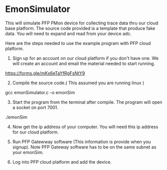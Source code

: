# EmonSimulator
This will simulate PFP PMon device for collecting trace data thru our cloud base platform. The source code provided is a template that produce fake data. You will need to expand and read from your device adc.

Here are the steps needed to use the example program with PFP cloud platform.

1. Sign up for an account on our cloud platform if you don't have one. We will create an account and email the material needed to start running.

https://forms.gle/mKs6eTaYfRgFsNtY9


2. Compile the source code.( This assumed you are running linux )

gcc emonSimulator.c -o emonSim

3. Start the program from the terminal after compile. The program will open a socket on port 7001.

./emonSim

4. Now get the ip address of your computer. You will need this ip address for our cloud platform.

5. Run PFP Gatewway software (This information is provide when you signup). Note PFP Gateway software has to be on the same subnet as your emonSim.

6. Log into PFP cloud platform and add the device.


